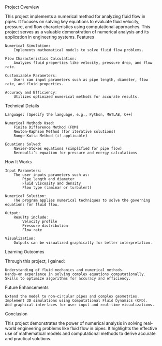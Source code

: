 Project Overview

This project implements a numerical method for analyzing fluid flow in pipes. It focuses on solving key equations to evaluate fluid velocity, pressure, and flow characteristics using computational approaches. This project serves as a valuable demonstration of numerical analysis and its application in engineering systems.
Features

    Numerical Simulation:
        Implements mathematical models to solve fluid flow problems.

    Flow Characteristics Calculation:
        Analyzes fluid properties like velocity, pressure drop, and flow rate.

    Customizable Parameters:
        Users can input parameters such as pipe length, diameter, flow rate, and fluid properties.

    Accuracy and Efficiency:
        Utilizes optimized numerical methods for accurate results.

Technical Details

    Language: [Specify the language, e.g., Python, MATLAB, C++]

    Numerical Methods Used:
        Finite Difference Method (FDM)
        Newton-Raphson Method (for iterative solutions)
        Runge-Kutta Method (if applicable)

    Equations Solved:
        Navier-Stokes equations (simplified for pipe flow)
        Bernoulli’s equation for pressure and energy calculations

How It Works

    Input Parameters:
        The user inputs parameters such as:
            Pipe length and diameter
            Fluid viscosity and density
            Flow type (laminar or turbulent)

    Numerical Solution:
        The program applies numerical techniques to solve the governing equations for fluid flow.

    Output:
        Results include:
            Velocity profile
            Pressure distribution
            Flow rate

    Visualization:
        Outputs can be visualized graphically for better interpretation.

Learning Outcomes

Through this project, I gained:

    Understanding of fluid mechanics and numerical methods.
    Hands-on experience in solving complex equations computationally.
    Skills to optimize algorithms for accuracy and efficiency.

Future Enhancements

    Extend the model to non-circular pipes and complex geometries.
    Implement 3D simulations using Computational Fluid Dynamics (CFD).
    Add graphical interfaces for user input and real-time visualizations.

Conclusion

This project demonstrates the power of numerical analysis in solving real-world engineering problems like fluid flow in pipes. It highlights the effective use of mathematical models and computational methods to derive accurate and practical solutions.
